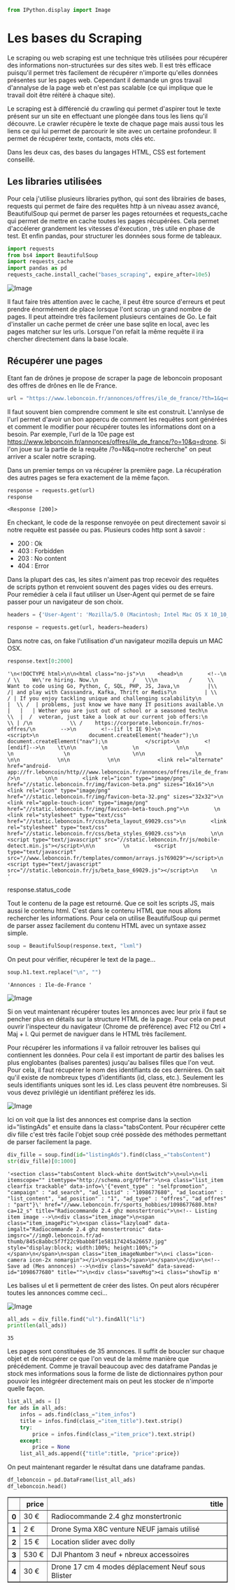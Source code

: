 

```python
from IPython.display import Image
```

# Les bases du Scraping

Le scraping ou web scraping est une technique très utilisées pour récupérer des informations non-structurées sur des sites web. Il est très efficace puisqu'il permet très facilement de récupérer n'importe qu'elles données présentes sur les pages web. Cependant il demande un gros travail d'annalyse de la page web et n'est pas scalable (ce qui implique que le travail doit être réitéré à chaque site). 

Le scraping est à différencié du crawling qui permet d'aspirer tout le texte présent sur un site en effectuant une plongée dans tous les liens qu'il découvre. Le crawler récupère le texte de chaque page mais aussi tous les liens ce qui lui permet de parcourir le site avec un certaine profondeur. Il permet de récupérer texte, contacts, mots clés etc.

Dans les deux cas, des bases du langages HTML, CSS est fortement conseillé.

## Les libraries utilisées 

Pour cela j'utilise plusieurs libraries python, qui sont des librairies de bases, requests qui permet de faire des requêtes http à un niveau assez avancé, BeautifulSoup qui permet de parser les pages retournées et requests_cache qui permet de mettre en cache toutes les pages récupérées. Cela permet d'accélerer grandement les vitesses d'éxecution , très utile en phase de test.  Et enfin pandas, pour structurer les données sous forme de tableaux. 


```python
import requests
from bs4 import BeautifulSoup
import requests_cache
import pandas as pd
requests_cache.install_cache("bases_scraping", expire_after=10e5)
```

![Image](./img/sqlite.PNG)

Il faut faire très attention avec le cache, il peut être source d'erreurs et peut prendre énormément de place lorsque l'ont scrap un grand nombre de pages. Il peut atteindre très facilement plusieurs centaines de Go. Le fait d'installer un cache permet de créer une base sqlite en local, avec les pages matcher sur les urls. Lorsque l'on refait la même requête il ira chercher directement dans la base locale. 

## Récupérer une pages

Etant fan de drônes je propose de scraper la page de leboncoin proposant des offres de drônes en Ile de France.


```python
url = "https://www.leboncoin.fr/annonces/offres/ile_de_france/?th=1&q=drone"
```

Il faut souvent bien comprendre comment le site est construit. L'annlyse de l'url permet d'avoir un bon appercu de comment les requêtes sont générées et comment le modifier pour récupérer toutes les informations dont on a besoin. Par exemple, l'url de la 10e page est https://www.leboncoin.fr/annonces/offres/ile_de_france/?o=10&q=drone. Si l'on joue sur la partie de la requête /?o=N&q=notre recherche" on peut arriver a scaler notre scraping.  

Dans un premier temps on va récupérer la première page. La récupération des autres pages se fera exactement de la même façon. 


```python
response = requests.get(url)
response
```




    <Response [200]>



En checkant, le code de la response renvoyée on peut directement savoir si notre requête est passée ou pas. Plusieurs codes http sont à savoir : 
- 200 : Ok
- 403 : Forbidden
- 203 : No content 
- 404 : Error

Dans la plupart des cas, les sites n'aiment pas trop recevoir des requêtes de scripts python et renvoient souvent des pages vides ou des erreurs. Pour remédier à cela il faut utiliser un User-Agent qui permet de se faire passer pour un navigateur de son choix.


```python
headers = {'User-Agent': 'Mozilla/5.0 (Macintosh; Intel Mac OS X 10_10_1) AppleWebKit/537.36 (KHTML, like Gecko) Chrome/39.0.2171.95 Safari/537.36'}

response = requests.get(url, headers=headers)
```

Dans notre cas, on fake l'utilisation d'un navigateur mozilla depuis un MAC OSX. 


```python
response.text[0:2000]
```




    '\n<!DOCTYPE html>\n\n<html class="no-js">\n    <head>\n        <!--\n            / \\    We\'re hiring. Now.\n           /   \\\n          /     \\  Want to code using Go, Python, C, SQL, PHP, JS, Java,\n         |\\     /| and play with Casssandra, Kafka, Thrift or Redis?\n         | \\   / | If you enjoy tackling unique and challenging scalability\n         |  \\ /  | problems, just know we have many IT positions available.\n         |   |   | Wether you are just out of school or a seasoned tech\n          \\  |  /  veteran, just take a look at our current job offers:\n           \\ | /\n            \\ /    https://corporate.leboncoin.fr/nos-offres/\n        -->\n        <!--[if lt IE 9]>\n            <script>\n                document.createElement("header");\n                document.createElement("nav");\n            </script>\n        <![endif]-->\n    \t\n\n        \n        \n            \n\n            \n                \n                    \n\n                \n            \n\n            \n\n            \n\n            <link rel="alternate" href="android-app://fr.leboncoin/http///www.leboncoin.fr/annonces/offres/ile_de_france/" />\n        \n\n        <link rel="icon" type="image/png" href="//static.leboncoin.fr/img/favicon-beta.png" sizes="16x16">\n        <link rel="icon" type="image/png" href="//static.leboncoin.fr/img/favicon-beta-32.png" sizes="32x32">\n        <link rel="apple-touch-icon" type="image/png" href="//static.leboncoin.fr/img/favicon-beta-touch.png">\n        \n        <link rel="stylesheet" type="text/css" href="//static.leboncoin.fr/css/beta_layout_69029.css">\n        <link rel="stylesheet" type="text/css" href="//static.leboncoin.fr/css/beta_styles_69029.css">\n        \n\n        <script type="text/javascript" src="//static.leboncoin.fr/js/mobile-detect.min.js"></script>\n\n         \n        <script type="text/javascript" src="//www.leboncoin.fr/templates/common/arrays.js?69029"></script>\n        <script type="text/javascript" src="//static.leboncoin.fr/js/beta_base_69029.js"></script>\n    \n    '



response.status_code

Tout le contenu de la page est retourné. Que ce soit les scripts JS, mais aussi le contenu html. C'est dans le contenu HTML que nous allons rechercher les informations. Pour cela on utilise BeautifulSoup qui permet de parser assez facilement du contenu HTML avec un syntaxe assez simple. 


```python
soup = BeautifulSoup(response.text, "lxml")
```

On peut pour vérifier, récupérer le text de la page...


```python
soup.h1.text.replace("\n", "")
```




    'Annonces : Ile-de-France '



![Image](./img/header.png)

Si on veut maintenant récupérer toutes les annonces avec leur prix il faut se pencher plus en détails sur la structure HTML de la page. Pour cela on peut ouvrir l'inspecteur du navigateur (Chrome de préférence) avec F12 ou Ctrl + Maj + I. Qui permet de naviguer dans le HTML très facilement. 

Pour récupérer les informations il va falloir retrouver les balises qui contiennent les données. Pour cela il est important de partir des balises les plus englobantes (balises parentes) jusqu'au balises filles que l'on veut. Pour cela, il faut récupérer le nom des identifiants de ces dernières. On sait qu'il existe de nombreux types d'identifiants (id, class, etc.). Seulement les seuls identifiants uniques sont les id. Les class peuvent être nombreuses. Si vous devez privilégié un identifiant préférez les ids. 

![Image](./img/cap1.png)

Ici on voit que la list des annonces est comprise dans la section id="listingAds" et ensuite dans la class="tabsContent. Pour récupérer cette div fille c'est très facile l'objet soup créé possède des méthodes permettant de parser facilement la page.


```python
div_fille = soup.find(id="listingAds").find(class_="tabsContent")
str(div_fille)[0:1000]
```




    '<section class="tabsContent block-white dontSwitch">\n<ul>\n<li itemscope="" itemtype="http://schema.org/Offer">\n<a class="list_item clearfix trackable" data-info=\'{"event_type" : "selfpromotion", "campaign" : "ad_search", "ad_listid" : "1098677680", "ad_location" : "list_content", "ad_position" : "1", "ad_type" : "offres", "ad_offres" : "part"}\' href="//www.leboncoin.fr/sports_hobbies/1098677680.htm?ca=12_s" title="Radiocommande 2.4 ghz monstertronic">\n<!-- Listing item image -->\n<div class="item_image">\n<span class="item_imagePic">\n<span class="lazyload" data-imgalt="Radiocommande 2.4 ghz monstertronic" data-imgsrc="//img0.leboncoin.fr/ad-thumb/845c8abbc5f7f22c9babb8f1e581174245a26657.jpg" style="display:block; width:100%; height:100%;"></span>\n</span>\n<span class="item_imageNumber">\n<i class="icon-camera icon-2x nomargin"></i>\n<span>3</span>\n</span>\n</div>\n<!-- Save ad (Mes annonces) -->\n<div class="saveAd" data-savead-id="1098677680" title="">\n<div class="saveMsg"><i class="showTip m'



Les balises ul et li permettent de créer des listes. On peut alors récupérer toutes les annonces comme ceci...

![Image](./img/liste.png)


```python
all_ads = div_fille.find("ul").findAll("li")
print(len(all_ads))
```

    35
    

Les pages sont constituées de 35 annonces. Il suffit de boucler sur chaque objet et de récupérer ce que l'on veut de la même manière que précédement. Comme je travail beaucoup avec des dataframe Pandas je stock mes informations sous la forme de liste de dictionnaires python pour pouvoir les intégréer directement mais on peut les stocker de n'importe quelle façon.


```python
list_all_ads = []
for ads in all_ads:
    infos = ads.find(class_="item_infos")
    title = infos.find(class_="item_title").text.strip()
    try:
        price = infos.find(class_="item_price").text.strip()
    except:
        price = None
    list_all_ads.append({"title":title, "price":price})
```

On peut maintenant regarder le résultat dans une dataframe pandas.


```python
df_leboncoin = pd.DataFrame(list_all_ads)
df_leboncoin.head()
```




<div>
<table border="1" class="dataframe">
  <thead>
    <tr style="text-align: right;">
      <th></th>
      <th>price</th>
      <th>title</th>
    </tr>
  </thead>
  <tbody>
    <tr>
      <th>0</th>
      <td>30 €</td>
      <td>Radiocommande 2.4 ghz monstertronic</td>
    </tr>
    <tr>
      <th>1</th>
      <td>2 €</td>
      <td>Drone Syma X8C venture NEUF jamais utilisé</td>
    </tr>
    <tr>
      <th>2</th>
      <td>15 €</td>
      <td>Location slider avec dolly</td>
    </tr>
    <tr>
      <th>3</th>
      <td>530 €</td>
      <td>DJI Phantom 3 neuf + nbreux accessoires</td>
    </tr>
    <tr>
      <th>4</th>
      <td>30 €</td>
      <td>Drone 17 cm 4 modes déplacement Neuf sous Blister</td>
    </tr>
  </tbody>
</table>
</div>



